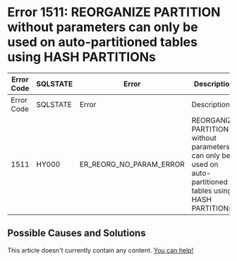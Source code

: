 
# Error 1511: REORGANIZE PARTITION without parameters can only be used on auto-partitioned tables using HASH PARTITIONs


| Error Code | SQLSTATE | Error | Description |
| --- | --- | --- | --- |
| Error Code | SQLSTATE | Error | Description |
| 1511 | HY000 | ER_REORG_NO_PARAM_ERROR | REORGANIZE PARTITION without parameters can only be used on auto-partitioned tables using HASH PARTITIONs |




## Possible Causes and Solutions


This article doesn't currently contain any content. [You can help!](/en/writing-and-editing-knowledge-base-articles/)


